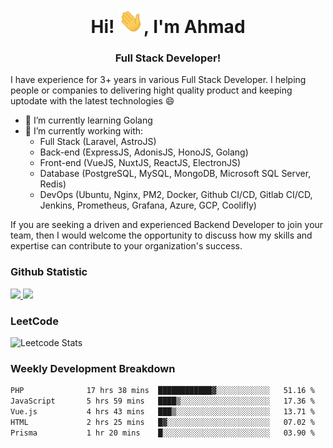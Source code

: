 <h1 align="center">Hi! <img src="https://raw.githubusercontent.com/ABSphreak/ABSphreak/master/gifs/Hi.gif" width="40px" />, I'm Ahmad</h1>


<h3 align="center">Full Stack Developer!</h3>
I have experience for 3+ years in various Full Stack Developer. I helping people or companies to delivering hight quality product and keeping uptodate with the latest technologies 😄


- 🔭 I’m currently learning Golang
- 🌱 I’m currently working with:
   - Full Stack (Laravel, AstroJS)
   - Back-end (ExpressJS, AdonisJS, HonoJS, Golang)
   - Front-end (VueJS, NuxtJS, ReactJS, ElectronJS)
   - Database (PostgreSQL, MySQL, MongoDB, Microsoft SQL Server, Redis)
   - DevOps (Ubuntu, Nginx, PM2, Docker, Github CI/CD, Gitlab CI/CD, Jenkins, Prometheus, Grafana, Azure, GCP, Coolifly)

If you are seeking a driven and experienced Backend Developer to join your team, then I would welcome the opportunity to discuss how my skills and expertise can contribute to your organization's success.

  
### Github Statistic
<p align="left">
<a href="https://github.com/ahmadlaiq97">
  <img height="180em" src="https://github-readme-stats-eight-theta.vercel.app/api?username=ahmadlaiq&show_icons=true&theme=algolia&include_all_commits=true&count_private=true"/>
  <img height="180em" src="https://github-readme-stats-eight-theta.vercel.app/api/top-langs/?username=ahmadlaiq&layout=compact&langs_count=8&theme=algolia"/>
</a>
</p>

### LeetCode

![Leetcode Stats](https://leetcard.jacoblin.cool/ahmadlaiq?ext=contest)

### Weekly Development Breakdown
<!--START_SECTION:waka-->

```txt
PHP              17 hrs 38 mins  ████████████▓░░░░░░░░░░░░   51.16 %
JavaScript       5 hrs 59 mins   ████▒░░░░░░░░░░░░░░░░░░░░   17.36 %
Vue.js           4 hrs 43 mins   ███▒░░░░░░░░░░░░░░░░░░░░░   13.71 %
HTML             2 hrs 25 mins   █▓░░░░░░░░░░░░░░░░░░░░░░░   07.02 %
Prisma           1 hr 20 mins    █░░░░░░░░░░░░░░░░░░░░░░░░   03.90 %
```

<!--END_SECTION:waka-->
